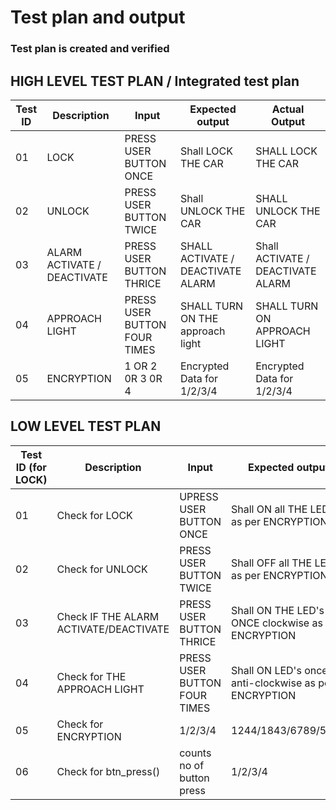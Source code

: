 # Test plan and output

### Test plan is created and verified

## HIGH LEVEL TEST PLAN / Integrated test plan

| Test ID | Description | Input | Expected output | Actual Output | 
| --- | --- | --- | --- | --- | 
| 01 | LOCK | PRESS USER BUTTON ONCE  | Shall LOCK THE CAR | SHALL LOCK THE CAR  | 
| 02 | UNLOCK | PRESS USER BUTTON TWICE | Shall UNLOCK THE CAR |  SHALL UNLOCK THE CAR | 
| 03 | ALARM ACTIVATE / DEACTIVATE | PRESS USER BUTTON THRICE | SHALL ACTIVATE / DEACTIVATE ALARM  | Shall ACTIVATE / DEACTIVATE ALARM |
| 04 | APPROACH LIGHT | PRESS USER BUTTON FOUR TIMES | SHALL TURN ON THE approach light | SHALL TURN ON APPROACH LIGHT |
| 05 |  ENCRYPTION | 1 OR 2 0R 3 0R 4 | Encrypted Data for 1/2/3/4 | Encrypted Data for 1/2/3/4 |


## LOW LEVEL TEST PLAN

| Test ID (for LOCK)| Description | Input | Expected output | Actual Output | PASSED/NOT |
| --- | --- | --- | --- | --- | --- |
| 01 | Check for LOCK | UPRESS USER BUTTON ONCE  | Shall ON all THE LED's as per ENCRYPTION | Shall ON all THE LED's as per ENCRYPTION | ✅ |
| 02 | Check for UNLOCK | PRESS USER BUTTON TWICE  | Shall OFF all THE LED's as per ENCRYPTION | Shall OFF all THE LED's as per ENCRYPTION | ✅ |
| 03 | Check IF THE ALARM ACTIVATE/DEACTIVATE | PRESS USER BUTTON THRICE | Shall ON THE LED's ONCE clockwise as per ENCRYPTION |  Shall ON THE LED's ONCE clockwise as per ENCRYPTION | ✅ |
| 04 | Check for THE APPROACH LIGHT | PRESS USER BUTTON FOUR TIMES | Shall ON LED's once anti-clockwise as per ENCRYPTION |  Shall ON LED's once anti-clockwise as per ENCRYPTION | ✅ |
| 05 | Check for ENCRYPTION | 1/2/3/4  | 1244/1843/6789/5478 | 1244/1843/6789/5478 | ✅ |
| 06 | Check for btn_press() | counts no of button press  | 1/2/3/4 | 1/2/3/4 | ✅ |

